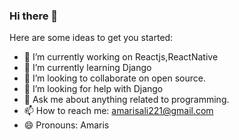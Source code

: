 ### Hi there 👋

Here are some ideas to get you started:

- 🔭 I’m currently working on Reactjs,ReactNative
- 🌱 I’m currently learning Django
- 👯 I’m looking to collaborate on open source.
- 🤔 I’m looking for help with Django
- 💬 Ask me about anything related to programming.
- 📫 How to reach me: amarisali221@gmail.com
- 😄 Pronouns: Amaris

